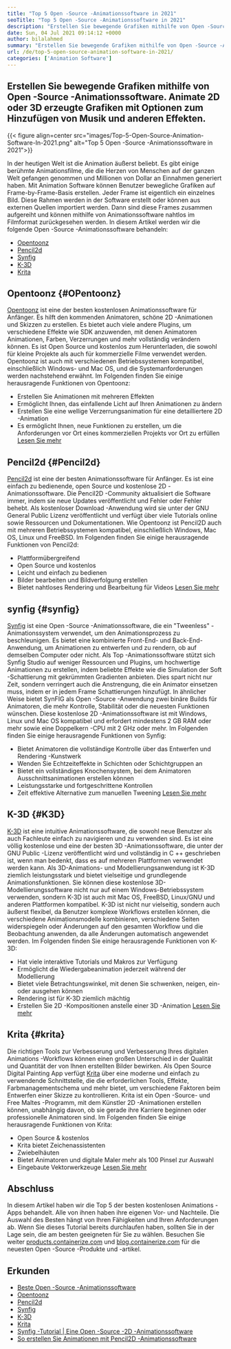 ```yaml
---
title: "Top 5 Open -Source -Animationssoftware in 2021" 
seoTitle: "Top 5 Open -Source -Animationssoftware in 2021" 
description: "Erstellen Sie bewegende Grafiken mithilfe von Open -Source -Animationssoftware. Animate 2D oder 3D erzeugte Grafiken mit Optionen zum Hinzufügen von Musik und anderen Effekten." 
date: Sun, 04 Jul 2021 09:14:12 +0000
author: bilalahmed
summary: "Erstellen Sie bewegende Grafiken mithilfe von Open -Source -Animationssoftware. Animate 2D oder 3D erzeugte Grafiken mit Optionen zum Hinzufügen von Musik und anderen Effekten." 
url: /de/top-5-open-source-animation-software-in-2021/
categories: ['Animation Software']
---
```


## Erstellen Sie bewegende Grafiken mithilfe von Open -Source -Animationssoftware. Animate 2D oder 3D erzeugte Grafiken mit Optionen zum Hinzufügen von Musik und anderen Effekten.

{{< figure align=center src="images/Top-5-Open-Source-Animation-Software-In-2021.png" alt="Top 5 Open -Source -Animationssoftware in 2021">}}

In der heutigen Welt ist die Animation äußerst beliebt. Es gibt einige berühmte Animationsfilme, die die Herzen von Menschen auf der ganzen Welt gefangen genommen und Millionen von Dollar an Einnahmen generiert haben. Mit Animation Software können Benutzer bewegliche Grafiken auf Frame-by-Frame-Basis erstellen. Jeder Frame ist eigentlich ein einzelnes Bild. Diese Rahmen werden in der Software erstellt oder können aus externen Quellen importiert werden. Dann sind diese Frames zusammen aufgereiht und können mithilfe von Animationssoftware nahtlos im Filmformat zurückgesehen werden. In diesem Artikel werden wir die folgende Open -Source -Animationssoftware behandeln:
  * [Opentoonz][1]
  * [Pencil2d][2]
  * [Synfig][3]
  * [K-3D][4]
  * [Krita][5]

## Opentoonz   {#OPentoonz}
[Opentoonz][6] ist eine der besten kostenlosen Animationssoftware für Anfänger. Es hilft den kommenden Animatoren, schöne 2D -Animationen und Skizzen zu erstellen. Es bietet auch viele andere Plugins, um verschiedene Effekte wie SDK anzuwenden, mit denen Animatoren Animationen, Farben, Verzerrungen und mehr vollständig verändern können. Es ist Open Source und kostenlos zum Herunterladen, die sowohl für kleine Projekte als auch für kommerzielle Filme verwendet werden. Opentoonz ist auch mit verschiedenen Betriebssystemen kompatibel, einschließlich Windows- und Mac OS, und die Systemanforderungen werden nachstehend erwähnt. Im Folgenden finden Sie einige herausragende Funktionen von Opentoonz:
  * Erstellen Sie Animationen mit mehreren Effekten
  * Ermöglicht Ihnen, das einfallende Licht auf Ihren Animationen zu ändern
  * Erstellen Sie eine wellige Verzerrungsanimation für eine detailliertere 2D -Animation
  * Es ermöglicht Ihnen, neue Funktionen zu erstellen, um die Anforderungen vor Ort eines kommerziellen Projekts vor Ort zu erfüllen
[Lesen Sie mehr][7]

## Pencil2d   {#Pencil2d}
[Pencil2d][8] ist eine der besten Animationssoftware für Anfänger. Es ist eine einfach zu bedienende, open Source und kostenlose 2D -Animationssoftware. Die Pencil2D -Community aktualisiert die Software immer, indem sie neue Updates veröffentlicht und Fehler oder Fehler behebt. Als kostenloser Download -Anwendung wird sie unter der GNU General Public Lizenz veröffentlicht und verfügt über viele Tutorials online sowie Ressourcen und Dokumentationen. Wie Opentoonz ist Pencil2D auch mit mehreren Betriebssystemen kompatibel, einschließlich Windows, Mac OS, Linux und FreeBSD. Im Folgenden finden Sie einige herausragende Funktionen von Pencil2d:
  * Plattformübergreifend
  * Open Source und kostenlos
  * Leicht und einfach zu bedienen
  * Bilder bearbeiten und Bildverfolgung erstellen
  * Bietet nahtloses Rendering und Bearbeitung für Videos
[Lesen Sie mehr][9]

## synfig   {#synfig}
[Synfig][10] ist eine Open -Source -Animationssoftware, die ein "Tweenless" -Animationssystem verwendet, um den Animationsprozess zu beschleunigen. Es bietet eine kombinierte Front-End- und Back-End-Anwendung, um Animationen zu entwerfen und zu rendern, ob auf demselben Computer oder nicht. Als Top -Animationssoftware stützt sich Synfig Studio auf weniger Ressourcen und Plugins, um hochwertige Animationen zu erstellen, indem beliebte Effekte wie die Simulation der Soft -Schattierung mit gekrümmten Gradienten anbieten. Dies spart nicht nur Zeit, sondern verringert auch die Anstrengung, die ein Animator einsetzen muss, indem er in jedem Frame Schattierungen hinzufügt. In ähnlicher Weise bietet SynFIG als Open -Source -Anwendung zwei binäre Builds für Animatoren, die mehr Kontrolle, Stabilität oder die neuesten Funktionen wünschen. Diese kostenlose 2D -Animationssoftware ist mit Windows, Linux und Mac OS kompatibel und erfordert mindestens 2 GB RAM oder mehr sowie eine Doppelkern -CPU mit 2 GHz oder mehr. Im Folgenden finden Sie einige herausragende Funktionen von Synfig:
  * Bietet Animatoren die vollständige Kontrolle über das Entwerfen und Rendering -Kunstwerk
  * Wenden Sie Echtzeiteffekte in Schichten oder Schichtgruppen an
  * Bietet ein vollständiges Knochensystem, bei dem Animatoren Ausschnittsanimationen erstellen können
  * Leistungsstarke und fortgeschrittene Kontrollen
  * Zeit effektive Alternative zum manuellen Tweening
[Lesen Sie mehr][11]

## K-3D   {#K3D}
[K-3D][12] ist eine intuitive Animationssoftware, die sowohl neue Benutzer als auch Fachleute einfach zu navigieren und zu verwenden sind. Es ist eine völlig kostenlose und eine der besten 3D -Animationssoftware, die unter der GNU Public -Lizenz veröffentlicht wird und vollständig in C ++ geschrieben ist, wenn man bedenkt, dass es auf mehreren Plattformen verwendet werden kann. Als 3D-Animations- und Modellierungsanwendung ist K-3D ziemlich leistungsstark und bietet vielseitige und grundlegende Animationsfunktionen. Sie können diese kostenlose 3D-Modellierungssoftware nicht nur auf einem Windows-Betriebssystem verwenden, sondern K-3D ist auch mit Mac OS, FreeBSD, Linux/GNU und anderen Plattformen kompatibel. K-3D ist nicht nur vielseitig, sondern auch äußerst flexibel, da Benutzer komplexe Workflows erstellen können, die verschiedene Animationsmodelle kombinieren, verschiedene Seiten widerspiegeln oder Änderungen auf den gesamten Workflow und die Beobachtung anwenden, da alle Änderungen automatisch angewendet werden. Im Folgenden finden Sie einige herausragende Funktionen von K-3D:
  * Hat viele interaktive Tutorials und Makros zur Verfügung
  * Ermöglicht die Wiedergabeanimation jederzeit während der Modellierung
  * Bietet viele Betrachtungswinkel, mit denen Sie schwenken, neigen, ein- oder ausgehen können
  * Rendering ist für K-3D ziemlich mächtig
  * Erstellen Sie 2D -Kompositionen anstelle einer 3D -Animation
[Lesen Sie mehr][13]

## Krita   {#krita}
Die richtigen Tools zur Verbesserung und Verbesserung Ihres digitalen Animations -Workflows können einen großen Unterschied in der Qualität und Quantität der von Ihnen erstellten Bilder bewirken. Als Open Source Digital Painting App verfügt [Krita][14] über eine moderne und einfach zu verwendende Schnittstelle, die die erforderlichen Tools, Effekte, Farbmanagementschema und mehr bietet, um verschiedene Faktoren beim Entwerfen einer Skizze zu kontrollieren. Krita ist ein Open -Source- und Free Maltes -Programm, mit dem Künstler 2D -Animationen erstellen können, unabhängig davon, ob sie gerade ihre Karriere beginnen oder professionelle Animatoren sind. Im Folgenden finden Sie einige herausragende Funktionen von Krita:
  * Open Source & kostenlos
  * Krita bietet Zeichenassistenten
  * Zwiebelhäuten
  * Bietet Animatoren und digitale Maler mehr als 100 Pinsel zur Auswahl
  * Eingebaute Vektorwerkzeuge
[Lesen Sie mehr][15]

## Abschluss
In diesem Artikel haben wir die Top 5 der besten kostenlosen Animations -Apps behandelt. Alle von ihnen haben ihre eigenen Vor- und Nachteile. Die Auswahl des Besten hängt von Ihren Fähigkeiten und Ihren Anforderungen ab. Wenn Sie dieses Tutorial bereits durchlaufen haben, sollten Sie in der Lage sein, die am besten geeigneten für Sie zu wählen. Besuchen Sie weiter [products.containerize.com][16] und [blog.containerize.com][17] für die neuesten Open -Source -Produkte und -artikel.

## Erkunden
  * [Beste Open -Source -Animationssoftware][18]
  * [Opentoonz][7]
  * [Pencil2d][9]
  * [Synfig][11]
  * [K-3D][13]
  * [Krita][15]
  * [Synfig -Tutorial | Eine Open -Source -2D -Animationssoftware][19]
  * [So erstellen Sie Animationen mit Pencil2D -Animationssoftware][20]

  
[1]: #opentoonz
[2]: #pencil2d
[3]: #synfig
[4]: #k3d
[5]: #krita
[6]: https://opentoonz.github.io/e/
[7]: https://products.containerize.com/animation-software/opentoonz/
[8]: https://www.pencil2d.org/
[9]: https://products.containerize.com/animation-software/pencil2d/
[10]: https://www.synfig.org/
[11]: https://products.containerize.com/animation-software/synfig/
[12]: http://www.k-3d.org/
[13]: https://products.containerize.com/animation-software/k3d/
[14]: https://krita.org/en/
[15]: https://products.containerize.com/animation-software/krita/
[16]: https://products.containerize.com/
[17]: https://blog.containerize.com/
[18]: https://products.containerize.com/animation-software/
[19]: https://blog.containerize.com/animation-software/synfig-tutorial-an-open-source-2d-animation-software/
[20]: https://blog.containerize.com/animation-software/how-to-create-animations-with-pencil2d-animation-software/
